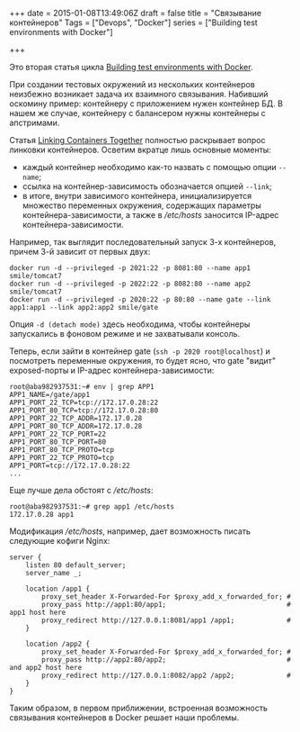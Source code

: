 +++
date = 2015-01-08T13:49:06Z
draft = false
title = "Связывание контейнеров"
Tags = ["Devops", "Docker"]
series = ["Building test environments with Docker"]

+++

Это вторая статья цикла [Building test environments with Docker](/series/building-test-environments-with-docker).

При создании тестовых окружений из нескольких контейнеров неизбежно возникает задача их взаимного связывания. Набивший оскомину пример: контейнеру с приложением нужен контейнер БД. В нашем же случае, контейнеру с балансером нужны контейнеры с апстримами.

Статья [Linking Containers Together](https://docs.docker.com/userguide/dockerlinks/) полностью раскрывает вопрос линковки контейнеров. Осветим вкратце лишь основные моменты:

* каждый контейнер необходимо как-то назвать с помощью опции ```--name```;
* ссылка на контейнер-зависимость обозначается опцией ```--link```;
* в итоге, внутри зависимого контейнера, инициализируется множество переменных окружения, содержащих параметры контейнера-зависимости, а также в */etc/hosts* заносится IP-адрес контейнера-зависимости.

Например, так выглядит последовательный запуск 3-х контейнеров, причем 3-й зависит от первых двух:
```
docker run -d --privileged -p 2021:22 -p 8081:80 --name app1 smile/tomcat7
docker run -d --privileged -p 2022:22 -p 8082:80 --name app2 smile/tomcat7
docker run -d --privileged -p 2020:22 -p 80:80 --name gate --link app1:app1 --link app2:app2 smile/gate
```

Опция ```-d (detach mode)``` здесь необходима, чтобы контейнеры запускались в фоновом режиме и не захватывали консоль.

Теперь, если зайти в контейнер gate (```ssh -p 2020 root@localhost```) и посмотреть переменные окружения, то будет ясно, что gate "видит" exposed-порты и IP-адрес контейнера-зависимости:
```
root@aba982937531:~# env | grep APP1
APP1_NAME=/gate/app1
APP1_PORT_22_TCP=tcp://172.17.0.28:22
APP1_PORT_80_TCP=tcp://172.17.0.28:80
APP1_PORT_22_TCP_ADDR=172.17.0.28
APP1_PORT_80_TCP_ADDR=172.17.0.28
APP1_PORT_22_TCP_PORT=22
APP1_PORT_80_TCP_PORT=80
APP1_PORT_80_TCP_PROTO=tcp
APP1_PORT_22_TCP_PROTO=tcp
APP1_PORT=tcp://172.17.0.28:22
...
```

Еще лучше дела обстоят с */etc/hosts*:
```
root@aba982937531:~# grep app1 /etc/hosts
172.17.0.28	app1

```

Модификация */etc/hosts*, например, дает возможность писать следующие кофиги Nginx:
```
server {
    listen 80 default_server;
    server_name _;

    location /app1 {
        proxy_set_header X-Forwarded-For $proxy_add_x_forwarded_for; #
        proxy_pass http://app1:80/app1;                              # app1 host here
        proxy_redirect http://127.0.0.1:8081/app1 /app1;             #
    }

    location /app2 {
        proxy_set_header X-Forwarded-For $proxy_add_x_forwarded_for; #
        proxy_pass http://app2:80/app2;                              # and app2 host here
        proxy_redirect http://127.0.0.1:8082/app2 /app2;             #
    }
}
```

Таким образом, в первом приближении, встроенная возможность связывания контейнеров в Docker решает наши проблемы.